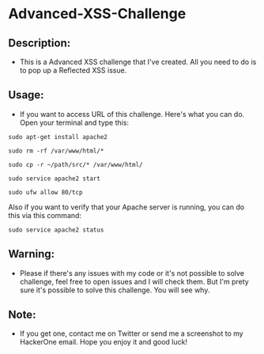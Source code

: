 # Advanced-XSS-Challenge

## Description: 

- This is a Advanced XSS challenge that I've created. All you need to do is to pop up a Reflected XSS issue. 

## Usage:

- If you want to access URL of this challenge. Here's what you can do. Open your terminal and type this:

`sudo apt-get install apache2`

`sudo rm -rf /var/www/html/*`

`sudo cp -r ~/path/src/* /var/www/html/`

`sudo service apache2 start`

`sudo ufw allow 80/tcp`

Also if you want to verify that your Apache server is running, you can do this via this command:

`sudo service apache2 status`

## Warning:

- Please if there's any issues with my code or it's not possible to solve challenge, feel free to open issues and I will check them. But I'm prety sure it's possible to solve this challenge. You will see why.

## Note:

- If you get one, contact me on Twitter or send me a screenshot to my HackerOne email. Hope you enjoy it and good luck!
